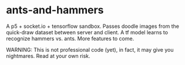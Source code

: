 # ants-and-hammers
A p5 + socket.io + tensorflow sandbox. Passes doodle images from the quick-draw dataset between server and client. A tf model learns to recognize hammers vs. ants. More features to come.

WARNING: This is not professional code (yet), in fact, it may give you nightmares. Read at your own risk.
